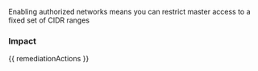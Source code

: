 
Enabling authorized networks means you can restrict master access to a fixed set of CIDR ranges


### Impact
<!-- Add Impact here -->

<!-- DO NOT CHANGE -->
{{ remediationActions }}


